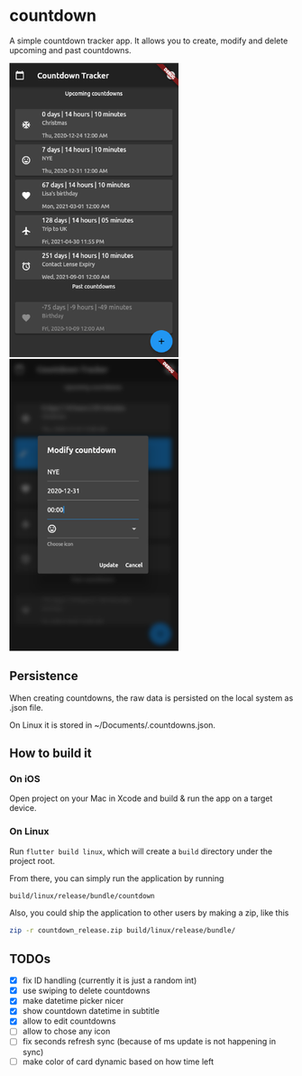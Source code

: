 # countdown

A simple countdown tracker app. It allows you to create, modify and delete upcoming and past countdowns.

<p float="left">
    <img src="readme-assets/countdowns_screenshot.png" alt="Countdown view" width="300"/>
    <img src="readme-assets/add_countdown_screenshot.png" alt="Add / modify countdown view" width="300"/>
</p>

## Persistence

When creating countdowns, the raw data is persisted on the local system as .json file.

On Linux it is stored in ~/Documents/.countdowns.json.

## How to build it

### On iOS

Open project on your Mac in Xcode and build & run the app on a target device.

### On Linux

Run `flutter build linux`, which will create a `build` directory under the project root.

From there, you can simply run the application by running

```bash
build/linux/release/bundle/countdown
```

Also, you could ship the application to other users by making a zip, like this

```bash
zip -r countdown_release.zip build/linux/release/bundle/
```

## TODOs

* [x] fix ID handling (currently it is just a random int)
* [x] use swiping to delete countdowns
* [x] make datetime picker nicer
* [x] show countdown datetime in subtitle
* [x] allow to edit countdowns
* [ ] allow to chose any icon
* [ ] fix seconds refresh sync (because of ms update is not happening in sync)
* [ ] make color of card dynamic based on how time left
